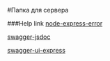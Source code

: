 #Папка для сервера


###Help link
[node-express-error](https://www.robinwieruch.de/node-express-error-handling/)

[swagger-jsdoc](https://github.com/Surnet/swagger-jsdoc)

[swagger-ui-express](https://github.com/scottie1984/swagger-ui-express)
